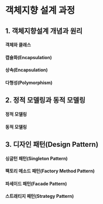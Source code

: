 # 객체지향 설계 과정

## 1. 객체지향설계 개념과 원리

#### 객체와 클래스

#### 캡슐화(Encapsulation)

#### 상속(Encapsulation)

#### 다형성(Polymorphism)

## 2. 정적 모델링과 동적 모델링

#### 정적 모델링

#### 동적 모델링

## 3. 디자인 패턴(Design Pattern)

#### 싱글턴 패턴(Singleton Pattern)

#### 팩토리 메소드 패턴(Factory Method Pattern)

#### 파세이드 패턴(Facade Pattern)

#### 스트래티지 패턴(Strategy Pattern)

